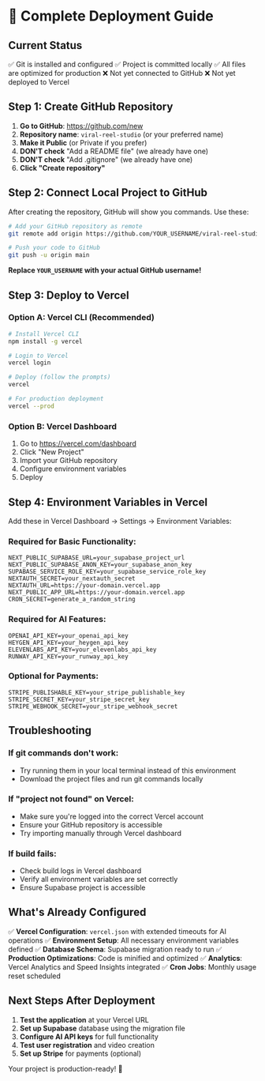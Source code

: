 # 🚀 Complete Deployment Guide

## Current Status
✅ Git is installed and configured
✅ Project is committed locally
✅ All files are optimized for production
❌ Not yet connected to GitHub
❌ Not yet deployed to Vercel

## Step 1: Create GitHub Repository

1. **Go to GitHub**: https://github.com/new
2. **Repository name**: `viral-reel-studio` (or your preferred name)
3. **Make it Public** (or Private if you prefer)
4. **DON'T check** "Add a README file" (we already have one)
5. **DON'T check** "Add .gitignore" (we already have one)
6. **Click "Create repository"**

## Step 2: Connect Local Project to GitHub

After creating the repository, GitHub will show you commands. Use these:

```bash
# Add your GitHub repository as remote
git remote add origin https://github.com/YOUR_USERNAME/viral-reel-studio.git

# Push your code to GitHub
git push -u origin main
```

**Replace `YOUR_USERNAME` with your actual GitHub username!**

## Step 3: Deploy to Vercel

### Option A: Vercel CLI (Recommended)
```bash
# Install Vercel CLI
npm install -g vercel

# Login to Vercel
vercel login

# Deploy (follow the prompts)
vercel

# For production deployment
vercel --prod
```

### Option B: Vercel Dashboard
1. Go to https://vercel.com/dashboard
2. Click "New Project"
3. Import your GitHub repository
4. Configure environment variables
5. Deploy

## Step 4: Environment Variables in Vercel

Add these in Vercel Dashboard → Settings → Environment Variables:

### Required for Basic Functionality:
```
NEXT_PUBLIC_SUPABASE_URL=your_supabase_project_url
NEXT_PUBLIC_SUPABASE_ANON_KEY=your_supabase_anon_key
SUPABASE_SERVICE_ROLE_KEY=your_supabase_service_role_key
NEXTAUTH_SECRET=your_nextauth_secret
NEXTAUTH_URL=https://your-domain.vercel.app
NEXT_PUBLIC_APP_URL=https://your-domain.vercel.app
CRON_SECRET=generate_a_random_string
```

### Required for AI Features:
```
OPENAI_API_KEY=your_openai_api_key
HEYGEN_API_KEY=your_heygen_api_key
ELEVENLABS_API_KEY=your_elevenlabs_api_key
RUNWAY_API_KEY=your_runway_api_key
```

### Optional for Payments:
```
STRIPE_PUBLISHABLE_KEY=your_stripe_publishable_key
STRIPE_SECRET_KEY=your_stripe_secret_key
STRIPE_WEBHOOK_SECRET=your_stripe_webhook_secret
```

## Troubleshooting

### If git commands don't work:
- Try running them in your local terminal instead of this environment
- Download the project files and run git commands locally

### If "project not found" on Vercel:
- Make sure you're logged into the correct Vercel account
- Ensure your GitHub repository is accessible
- Try importing manually through Vercel dashboard

### If build fails:
- Check build logs in Vercel dashboard
- Verify all environment variables are set correctly
- Ensure Supabase project is accessible

## What's Already Configured

✅ **Vercel Configuration**: `vercel.json` with extended timeouts for AI operations
✅ **Environment Setup**: All necessary environment variables defined
✅ **Database Schema**: Supabase migration ready to run
✅ **Production Optimizations**: Code is minified and optimized
✅ **Analytics**: Vercel Analytics and Speed Insights integrated
✅ **Cron Jobs**: Monthly usage reset scheduled

## Next Steps After Deployment

1. **Test the application** at your Vercel URL
2. **Set up Supabase** database using the migration file
3. **Configure AI API keys** for full functionality
4. **Test user registration** and video creation
5. **Set up Stripe** for payments (optional)

Your project is production-ready! 🎉